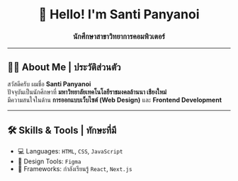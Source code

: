 <h1 align="center">👋 Hello! I'm Santi Panyanoi</h1>
<h3 align="center">นักศึกษาสาขาวิทยาการคอมพิวเตอร์ </h3>

---

## 🧑‍🎓 About Me | ประวัติส่วนตัว

สวัสดีครับ ผมชื่อ **Santi Panyanoi**  
ปัจจุบันเป็นนักศึกษาที่ **มหาวิทยาลัยเทคโนโลยีราชมงคลล้านนา เชียงใหม่**  
มีความสนใจในด้าน **การออกแบบเว็บไซต์ (Web Design)** และ **Frontend Development**

---

## 🛠️ Skills & Tools | ทักษะที่มี

- 💻 Languages: `HTML`, `CSS`, `JavaScript`
- 🎨 Design Tools: `Figma`
- 🚀 Frameworks: กำลังเรียนรู้ `React`, `Next.js`

